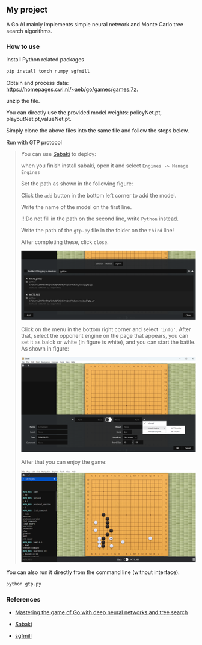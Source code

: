 ## My project

A Go AI mainly implements simple neural network and Monte Carlo tree search algorithms.

### How to use

Install Python related packages

```bash
pip install torch numpy sgfmill
```

Obtain and process data: https://homepages.cwi.nl/~aeb/go/games/games.7z. 

unzip the file. 

You can directly use the provided model weights: policyNet.pt, playoutNet.pt,valueNet.pt.

Simply clone the above files into the same file and follow the steps below.

Run with GTP protocol

> You can use  [Sabaki](https://github.com/SabakiHQ/Sabaki) to deploy:
>
> when you finish install sabaki, open it and select ```Engines -> Manage Engines```
>
> Set the path as shown in the following figure:
>
> Click the ```add``` button in the bottom left corner to add the model.
> 
> Write the name of the model on the first line.
> 
> !!!Do not fill in the path on the second line, write ```Python``` instead.
> 
> Write the path of the ```gtp.py``` file in the folder on the ```third``` line!
>
> After completing these, click ```close```.
>
> ![image](https://github.com/count001/MyProject/blob/master/image/2024-08-05%20082940.png)
>
> Click on the menu in the bottom right corner and select ```'info'```.
> After that, select the opponent engine on the page that appears, you can set it as balck or white (in figure is white), and you can start the battle. As shown in figure:
>
> ![image](https://github.com/count001/MyProject/blob/master/image/2024-08-05%20083907.png)
>
> After that you can enjoy the game:
>
> ![image](https://github.com/count001/MyProject/blob/master/image/2024-08-05%20084007.png)


You can also run it directly from the command line (without interface):
```bash
python gtp.py
```

### References

+ [Mastering the game of Go with deep neural networks and tree search](https://www.nature.com/articles/nature16961)

+ [Sabaki](https://github.com/SabakiHQ/Sabaki)

+ [sgfmill](https://github.com/mattheww/sgfmill)

  
